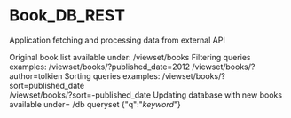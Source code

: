 # Book_DB_REST
Application fetching and processing data from external API

Original book list available under: /viewset/books
Filtering queries examples: /viewset/books/?published_date=2012
                            /viewset/books/?author=tolkien
Sorting queries examples: /viewset/books/?sort=published_date                           
                          /viewset/books/?sort=-published_date
Updating database with new books available under= /db
                                                  queryset {"q":"_keyword_"}
